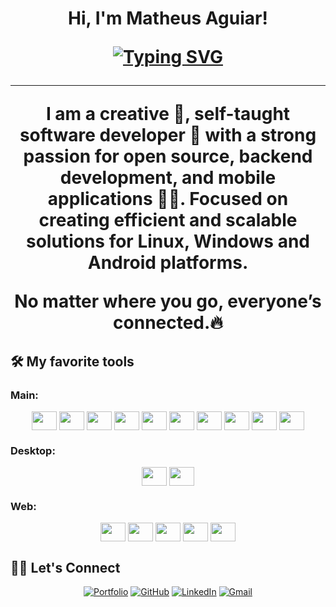 <h1 align="center">
    Hi, I'm Matheus Aguiar!
<br/>
<!-- Typing SVG by DenverCoder1 - https://github.com/DenverCoder1/readme-typing-svg -->
<p align="center">
 <a href="https://git.io/typing-svg"><img src="https://readme-typing-svg.demolab.com?font=Fira+Code&pause=1000&center=true&width=435&lines=I'm+a+Linux+and+Android+Developer;I+love+Open+Source;Backend+and+DevOps+Enthusiast;Always+trying+to+Improve" alt="Typing SVG" /></a>
</p>
<hr/>
<p align="center">
I am a creative 🎡, self-taught software developer 🎯 with a strong passion for open source, backend development, and mobile applications 👨‍💻. Focused on creating efficient and scalable solutions for Linux, Windows and Android platforms. 
</p>
<p align="center"> No matter where you go, everyone’s connected.🔥 </p>
</p>
 
## 🛠️ My favorite tools

<h3>Main:</h3>
<p align='center'>
     <img align="center" height="30" width="40" src="https://cdn.jsdelivr.net/gh/devicons/devicon/icons/c/c-original.svg" />     
     <img align="center" height="30" width="40" src="https://cdn.jsdelivr.net/gh/devicons/devicon/icons/cplusplus/cplusplus-original.svg" />     
     <img align="center" height="30" width="40" src="https://cdn.jsdelivr.net/gh/devicons/devicon/icons/csharp/csharp-original.svg" />
     <img align="center" height="30" width="40" src="https://cdn.jsdelivr.net/gh/devicons/devicon/icons/python/python-original.svg" />
     <img align="center" height="30" width="40" src="https://cdn.jsdelivr.net/gh/devicons/devicon/icons/java/java-original.svg" />
     <img align="center" height="30" width="40" src="https://cdn.jsdelivr.net/gh/devicons/devicon/icons/kotlin/kotlin-original.svg" />
     <img align="center" height="30" width="40" src="https://cdn.jsdelivr.net/gh/devicons/devicon/icons/bash/bash-original.svg" />
     <img align="center" height="30" width="40" src="https://cdn.jsdelivr.net/gh/devicons/devicon/icons/debian/debian-original.svg" />
     <img align="center" height="30" width="40" src="https://cdn.jsdelivr.net/gh/devicons/devicon/icons/docker/docker-original.svg" />
     <img align="center" height="30" width="40" src="https://cdn.jsdelivr.net/gh/devicons/devicon/icons/opencv/opencv-original.svg" />
</p>
<h3>Desktop:</h3>
<p align='center'>
     <img align="center" height="30" width="40" src="https://cdn.jsdelivr.net/gh/devicons/devicon/icons/qt/qt-original.svg" />
     <img align="center" height="30" width="40" src="https://cdn.jsdelivr.net/gh/devicons/devicon/icons/dotnetcore/dotnetcore-original.svg" />
</p>
<h3>Web:</h3>
<p align='center'>
     <img align="center" height="30" width="40" src="https://cdn.jsdelivr.net/gh/devicons/devicon/icons/javascript/javascript-original.svg" />   
     <img align="center" height="30" width="40" src="https://cdn.jsdelivr.net/gh/devicons/devicon/icons/typescript/typescript-original.svg" />
     <img align="center" height="30" width="40" src="https://cdn.jsdelivr.net/gh/devicons/devicon/icons/php/php-original.svg" />
     <img align="center" height="30" width="40" src="https://cdn.jsdelivr.net/gh/devicons/devicon/icons/mysql/mysql-original.svg" />
     <img align="center" height="30" width="40" src="https://cdn.jsdelivr.net/gh/devicons/devicon/icons/nginx/nginx-original.svg" />
</p>
    
## 🙋‍♂️ Let's Connect
<p align="center">
  <a href="https://matheus-aguiar-dev.github.io/" target="_blank"><img src="https://img.icons8.com/bubbles/50/000000/web.png" alt="Portfolio"/></a>
  <a href="https://github.com/matheus-aguiar-dev" target="_blank"><img src="https://img.icons8.com/bubbles/50/000000/github.png" alt="GitHub"/></a>
  <a href="https://www.linkedin.com/in/matheus-aguiar-dev/" target="_blank"><img src="https://img.icons8.com/bubbles/50/000000/linkedin.png" alt="LinkedIn"/></a>
  <a href="mailto:matheusaguiar.developer@gmail.com" target="_blank"><img src="https://img.icons8.com/bubbles/50/000000/gmail.png" alt="Gmail"/></a>
</p>

